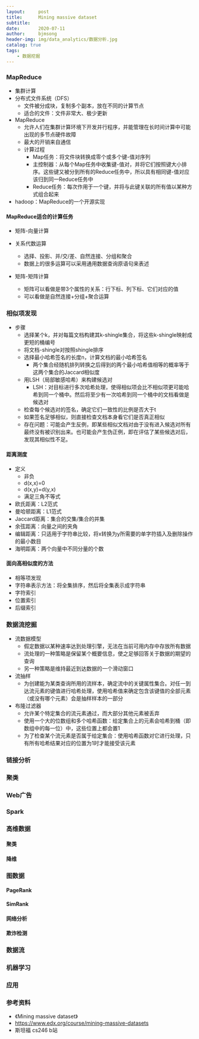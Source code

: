 ```yaml
---
layout:     post
title:      Mining massive dataset
subtitle:   
date:       2020-07-11
author:     bjmsong
header-img: img/data_analytics/数据分析.jpg
catalog: true
tags:
	- 数据挖掘
---
```

### MapReduce
- 集群计算
- 分布式文件系统（DFS）
	- 文件被分成块，复制多个副本，放在不同的计算节点
	- 适合的文件：文件非常大、极少更新
- MapReduce
	- 允许人们在集群计算环境下开发并行程序，并能管理在长时间计算中可能出现的多节点硬件故障
	- 最大的开销来自通信
	- 计算过程
		- Map任务：将文件块转换成零个或多个键-值对序列
		- 主控制器：从每个Map任务中收集键-值对，并将它们按照键大小排序。这些键又被分到所有的Reduce任务中，所以具有相同键-值对应该归到同一Reduce任务中
		- Reduce任务：每次作用于一个键，并将与此键关联的所有值以某种方式组合起来
- hadoop：MapReduce的一个开源实现

#### MapReduce适合的计算任务
- 矩阵-向量计算

- 关系代数运算
	- 选择、投影、并/交/差、自然连接、分组和聚合
	- 数据上的很多运算可以采用通用数据查询原语句来表述

- 矩阵-矩阵计算
	- 矩阵可以看做是带3个属性的关系：行下标、列下标、它们对应的值
	- 可以看做是自然连接+分组+聚合运算 


### 相似项发现
- 步骤
	- 选择某个k，并对每篇文档构建其k-shingle集合，将这些k-shingle映射成更短的桶编号
	- 将文档-shingle对按照shingle排序
	- 选择最小哈希签名的长度n，计算文档的最小哈希签名
		- 两个集合经随机排列转换之后得到的两个最小哈希值相等的概率等于这两个集合的Jaccard相似度
	- 用LSH（局部敏感哈希）来构建候选对
		- LSH：对目标进行多次哈希处理，使得相似项会比不相似项更可能哈希到同一个桶中。然后将至少有一次哈希到同一个桶中的文档看做是候选对
	- 检查每个候选对的签名，确定它们一致性的比例是否大于t
	- 如果签名足够相似，则直接检查文档本身看它们是否真正相似
	- 存在问题：可能会产生反例，即某些相似文档对由于没有进入候选对所有最终没有被识别出来。也可能会产生伪正例，即在评估了某些候选对后，发现其相似性不足。

#### 距离测度
- 定义
	- 非负
	- d(x,x)=0
	- d(x,y)=d(y,x)
	- 满足三角不等式
- 欧氏距离：L2范式
- 曼哈顿距离：L1范式
- Jaccard距离：集合的交集/集合的并集
- 余弦距离：向量之间的夹角
- 编辑距离：只适用于字符串比较，将x转换为y所需要的单字符插入及删除操作的最小数目
- 海明距离：两个向量中不同分量的个数

#### 面向高相似度的方法
- 相等项发现
- 字符串表示方法：将全集排序，然后将全集表示成字符串
- 字符索引
- 位置索引
- 后缀索引


### 数据流挖掘
- 流数据模型
	- 假定数据以某种速率达到处理引擎，无法在当前可用内存中存放所有数据
	- 流处理的一种策略是保留某个概要信息，使之足够回答关于数据的期望的查询
	- 另一种策略是维持最近到达数据的一个滑动窗口
- 流抽样
	- 为创建能为某类查询所用的流样本，确定流中的关键属性集合。对任一到达流元素的键值进行哈希处理，使用哈希值来确定包含该键值的全部元素（或没有哪个元素）会是抽样样本的一部分
- 布隆过滤器
	- 允许某个特定集合的流元素通过，而大部分其他元素被丢弃
	- 使用一个大的位数组和多个哈希函数：给定集合上的元素会哈希到桶（即数组中的每一位）中，这些位置上都会置1
	- 为了检查某个流元素是否属于给定集合：使用哈希函数对它进行处理，只有所有哈希结果对应的位置为1时才能接受该元素


### 链接分析


### 聚类

### Web广告

### Spark


### 高维数据

#### 聚类

#### 降维

### 图数据
#### PageRank
#### SimRank
#### 网络分析
#### 欺诈检测


### 数据流


### 机器学习


### 应用

### 参考资料
- 《Mining massive dataset》
- https://www.edx.org/course/mining-massive-datasets
- 斯坦福 cs246 b站


